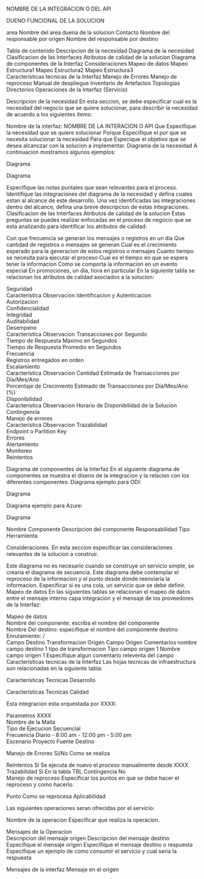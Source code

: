 NOMBRE DE LA INTEGRACION O DEL API

DUENO FUNCIONAL DE LA SOLUCION

area	Nombre del area duena de la solucion
Contacto	Nombre del responsable por origen
Nombre del responsable por destino

Tabla de contenido
Descripcion de la necesidad
Diagrama de la necesidad
Clasificacion de las Interfaces
Atributos de calidad de la solucion
Diagrama de componentes de la Interfaz
Consideraciones
Mapeo de datos
	Mapeo Estructura1
	Mapeo Estructura2
	Mapeo Estructura3	
Características tecnicas de la Interfaz
Manejo de Errores
Manejo de reproceso
Manual de despliegue
Inventario de Artefactos
Topologías
Directorios
Operaciones de la Interfaz (Servicio)


Descripcion de la necesidad
En esta seccion, se debe especificar cual es la necesidad del negocio que se quiere solucionar, para describir la necesidad de acuerdo a los siguientes ítems:

Nombre de la interfaz:	NOMBRE DE LA INTERACION O API
Que	Especifique la necesidad que se quiere solucionar
Porque	Especifique el por que se necesita solucionar la necesidad
Para que	Especique el objetivo que se desea alcanczar con la solucion a implementar.
Diagrama de la necesidad
A continuacion mostramos algunos ejemplos:

Diagrama

Diagrama

Especifique las notas puntales que sean relevantes para el proceso.
Identifique las integraciones del diagrama de la necesidad y defina cuales estan al alcance de este desarrollo.
Una vez identificadas las integraciones dentro del alcance, defina una breve descripcion de estas integraciones.
Clasificacion de las Interfaces
Atributos de calidad de la solucion
Estas preguntas se puedes realizar enfocadas en el proceso de negocio que se esta analizando para identificar los atributos de calidad:

Con que frecuencia se generan los mensajes o registros en un día
Que cantidad de registros o mensajes se generan
Cual es el crecimiento esperado para la generacion de estos registros o mensajes
Cuanto tiempo se necesita para ejecutar el proceso
Cual es el tiempo en que se espera tener la informacion
Como se comporta la informacion en un evento especial En promociones, un día, hora en particular
En la siguiente tabla se relacionan los atributos de calidad asociados a la solucion:

Seguridad		
Característica	Observacion	
Identificacion y Autenticacion		
Autorizacion		
Confidencialidad		
Integridad		
Auditabilidad		
Desempeno		
Característica	Observacion	
Transacciones por Segundo		
Tiempo de Respuesta Maximo en Segundos		
Tiempo de Respuesta Promedio en Segundos		
Frecuencia		
Registros entregados en orden		
Escalamiento		
Característica	Observacion	
Cantidad Estimada de Transacciones por Día/Mes/Ano		
Porcentaje de Crecimiento Estimado de Transacciones por Día/Mes/Ano (%)		
Disponibilidad		
Característica	Observacion	
Horario de Disponibilidad de la Solucion		
Contingencia		
Manejo de errores		
Característica	Observacion	
Trazabilidad		
Endpoint o Partition Key		
Errores		
Alertamiento		
Monitoreo		
Reintentos		


Diagrama de componentes de la Interfaz
En el siguiente diagrama de componentes se muestra el diseno de la integracion y la relacion con los diferentes componentes: Diagrama ejemplo para ODI:

Diagrama

Diagrama ejemplo para Azure:

Diagrama

Nombre Componente	Descripcion del componente	Responsabilidad	Tipo	Herramienta

Consideraciones
​ En esta seccion especificar las consideraciones relevantes de la solucion a construir.

Este diagrama no es necesario cuando se construye un servicio simple, se crearía el diagrama de secuencia.
Este diagrama debe contemplar el reproceso de la informacion y el punto desde donde reenviaría la informacion.
Especificar si es una cola, un servicio que se debe definir.
Mapeo de datos
En las siguientes tablas se relacionan el mapeo de datos entre el mensaje interno capa integracion y el mensaje de los proveedores de la Interfaz:

Mapeo de datos				
Nombre del componente: escriba el nombre del componente				
Nombre Del destino: especifique el nombre del componente destino				
Enrutamiento: /				
Campo Destino	Transformacion	Origen	Campo Origen	Comentarios
nombre campo destino 1	tipo de transformacion	Tipo campo origen 1	Nombre campo origen 1	Especifique algun comentario releventa del campo
Características tecnicas de la Interfaz
Las hojas tecnicas de infraestructura son relacionadas en la siguiente tabla:

Características Tecnicas Desarrollo						

Características Tecnicas Calidad						


Esta integracion esta orquestada por XXXX:

Parametros XXXX			
Nombre de la Malla	
Tipo de Ejecucion	Secuencial		
Frecuencia	Diario - 8:00 am - 12:00 pm - 5:00 pm		
Escenario	Proyecto	Fuente	Destino

Manejo de Errores
Si/No	Como se realiza

Reintentos	Si	Se ejecuta de nuevo el proceso manualmente desde XXXX
Trazabilidad	Si	En la tabla TBL
Contingencia	No	
Manejo de reproceso
Especificar los puntos en que se debe hacer el reproceso y como hacerlo.

Punto	Como se reprocesa	Aplicabilidad

Las siguientes operaciones seran ofrecidas por el servicio:

Nombre de la operacion
Especificar que realiza la operacion.

Mensajes de la Operacion	
Descripcion del mensaje origen	Descripcion del mensaje destino
Especifique el mensaje origen	Especifique el mensaje destino o respuesta
Especifique un ejemplo de como consumir el servicio y cual seria la respuesta

Mensajes de la interfaz
Mensaje en el origen

